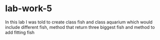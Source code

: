 # lab-work-5
In this lab I was told to create class fish and class aquarium which would include different fish, method that return three biggest fish and method to add fitting fish
